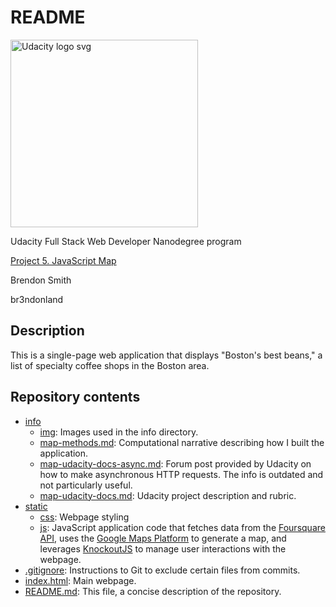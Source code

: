 # README

<a href="https://www.udacity.com/">
  <img src="https://s3-us-west-1.amazonaws.com/udacity-content/rebrand/svg/logo.min.svg" width="300" alt="Udacity logo svg">
</a>

Udacity Full Stack Web Developer Nanodegree program

[Project 5. JavaScript Map](https://github.com/br3ndonland/udacity-fsnd-p5-map)

Brendon Smith

br3ndonland

## Description

This is a single-page web application that displays "Boston's best beans," a list of specialty coffee shops in the Boston area.

## Repository contents

- [info](info)
  - [img](img): Images used in the info directory.
  - [map-methods.md](map-methods.md): Computational narrative describing how I built the application.
  - [map-udacity-docs-async.md](map-udacity-docs-async.md): Forum post provided by Udacity on how to make asynchronous HTTP requests. The info is outdated and not particularly useful.
  - [map-udacity-docs.md](map-udacity-docs.md): Udacity project description and rubric.
- [static](static)
  - [css](css): Webpage styling
  - [js](js): JavaScript application code that fetches data from the [Foursquare API](https://developer.foursquare.com/), uses the [Google Maps Platform](https://cloud.google.com/maps-platform/) to generate a map, and leverages [KnockoutJS](http://knockoutjs.com) to manage user interactions with the webpage.
- [.gitignore](.gitignore): Instructions to Git to exclude certain files from commits.
- [index.html](index.html): Main webpage.
- [README.md](README.md): This file, a concise description of the repository.

